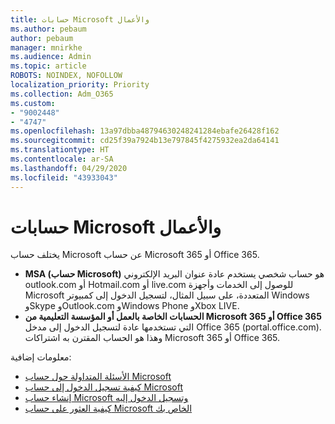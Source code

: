 ```yaml
---
title: حسابات Microsoft والأعمال
ms.author: pebaum
author: pebaum
manager: mnirkhe
ms.audience: Admin
ms.topic: article
ROBOTS: NOINDEX, NOFOLLOW
localization_priority: Priority
ms.collection: Adm_O365
ms.custom:
- "9002448"
- "4747"
ms.openlocfilehash: 13a97dbba48794630248241284ebafe26428f162
ms.sourcegitcommit: cd25f39a7924b13e797845f4275932ea2da64141
ms.translationtype: HT
ms.contentlocale: ar-SA
ms.lasthandoff: 04/29/2020
ms.locfileid: "43933043"
---
```

# <a name="microsoft-and-business-accounts"></a>حسابات Microsoft والأعمال

يختلف حساب Microsoft عن حساب Microsoft 365 أو Office 365.

- **MSA (حساب Microsoft)** هو حساب شخصي يستخدم عادة عنوان البريد الإلكتروني outlook.com أو Hotmail.com أو live.com للوصول إلى الخدمات وأجهزة Microsoft المتعددة، على سبيل المثال، لتسجيل الدخول إلى كمبيوتر Windows وSkype وOutlook.com وWindows Phone وXbox LIVE.
- **الحسابات الخاصة بالعمل أو المؤسسة التعليمية من Microsoft 365 أو Office 365** التي تستخدمها عادة لتسجيل الدخول إلى مدخل Office 365 (portal.office.com). وهذا هو الحساب المقترن به اشتراكات Microsoft 365 أو Office 365.

معلومات إضافية:

- [الأسئلة المتداولة حول حساب Microsoft](https://support.microsoft.com/hub/4294457/microsoft-account-help) 
- [كيفية تسجيل الدخول إلى حساب Microsoft](https://support.microsoft.com/help/4028195/microsoft-account-how-to-sign-in)
- [إنشاء حساب Microsoft وتسجيل الدخول إليه](https://account.microsoft.com/account)
- [كيفية العثور على حساب Microsoft الخاص بك](https://support.microsoft.com/help/13811/microsoft-account-how-to-find)
